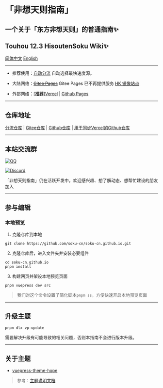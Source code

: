 # 「非想天则指南」
## 一个关于「东方非想天则」的普通指南✨
## Touhou 12.3 HisoutenSoku Wiki✨

[简体中文](./README.md)
[English](./README_EN.md)

---

- 推荐使用：[自动分流](https://wiki.514.live/) 自动选择最快速度源。

- 大陆网络：~~[Gitee Pages](https://soku-cn.gitee.io)~~ Gitee Pages 已不再提供服务 [HK 镜像站点](https://3322428.xyz)

- 外部网络：[[**推荐**]Vercel](https://hisoutensoku-cn-wiki.vercel.app) | [Github Pages](https://soku-cn.github.io)

---------------------------------------------------------
## 仓库地址

[分流仓库](https://github.com/soku-cn/wiki-forward) | [Gitee仓库](https://gitee.com/soku-cn/soku-cn) | [Github仓库](https://github.com/soku-cn/soku-cn.github.io) | [用于同步Vercel的Github仓库](https://github.com/ChocoFleece/Hisoutensoku-CN-wiki)

---------------------------------------------------------

## 本站交流群

[![QQ](https://img.shields.io/badge/QQ_Group-200803640-0078D6.svg?logo=tencent-qq&logoColor=white)](http://qm.qq.com/cgi-bin/qm/qr?_wv=1027&k=BlPlWLS0pzH53ek-6s_li9I9iyKOX2rp&authKey=IeuhBJ9I5o%2B2wsG9Ms0M1UaLEYqtSQERdxJ713CxleEak%2FBvvByzAGiJg%2Bw0zp8D&noverify=0&group_code=200803640)

[![Discord](https://img.shields.io/badge/Discord-Hisouten-blue)](https://discord.gg/hisouten)


「非想天则指南」仍在活跃开发中，欢迎感兴趣、想了解动态、想帮忙建设的朋友加入

---------------------------------------------------------

## 参与编辑

### 本地预览

1. 克隆仓库到本地

```
git clone https://github.com/soku-cn/soku-cn.github.io.git
```

2. 克隆仓库后，进入文件夹并安装必要组件

```
cd soku-cn.github.io
pnpm install
```

3. 构建网页并架设本地预览页面

```
pnpm vuepress dev src
```

>我们对这个命令设置了简化脚本``pnpm ss``，方便快速开启本地预览页面

---------------------------------------------------------

## 升级主题

```
pnpm dlx vp-update
```

需要解决升级有可能导致的相关问题，否则本指南不会进行版本升级。

---------------------------------------------------------

## 关于主题

- [vuepress-theme-hope](https://github.com/vuepress-theme-hope/vuepress-theme-hope)

>参考：[主题说明文档](https://theme-hope.vuejs.press/zh/)
